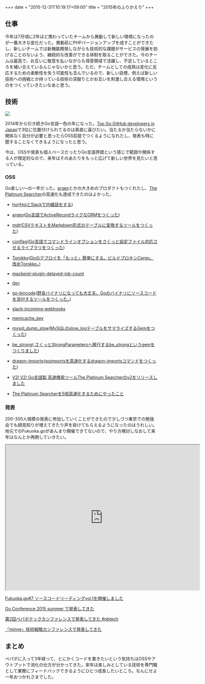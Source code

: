 +++
date = "2015-12-31T10:19:17+09:00"
title = "2015年のふりかえり"
+++

## 仕事

今年は7月頃に2年ほど携わっていたチームから異動して新しい環境になったのが一番大きな変化だった。異動前にPHPバージョンアップを成すことができたし、新しいチームでは新機能開発しながらも技術的な課題がサービスの発展を妨げることのないよう、継続的な改善ができる体制を取ることができた。今のチームは最高で、お互いに敬意を払いながらも得意領域で活躍し、不足しているところを補い合えているんじゃないかと思う。ただ、チームとしての成熟は変化に反応するための柔軟性を失う可能性も含んでいるので、新しい目標、例えば新しい技術への挑戦とか持っている技術の深掘りとかお互いを刺激し合える環境というのをつくっていきたいなあと思う。

## 技術

![](/images/2015/12/contributions_2015.png)

2014年から引き続きGo言語一色の年になった。[Top Go GitHub developers in Japan](http://github-awards.com/users?country=japan&language=Go&type=country)で3位に位置付けられてるのは素直に喜びたい。当たるか当たらないかに関係なく自分が必要と思ったらOSS前提でつくるようになれたし、発表も特に臆することなくできるようになったと思う。

今は、OSSや発表も個人ベースだったりGo言語界隈という感じで範囲や関係する人が限定的なので、来年はそのあたりをもっと広げて新しい世界を見たいと思っている。

### OSS

Go楽しい〜の一年だった。[argen](https://github.com/monochromegane/argen)とかの大きめのプロダクトもつくれたし、[The Platinum Searcher](https://github.com/monochromegane/the_platinum_searcher)の高速化も達成できたのはよかった。

- [hoi](https://github.com/monochromegane/hoi)([HoiとSlackで内緒話をする](/blog/2015/03/01/hoi-and-slack/))
- [argen](https://github.com/monochromegane/argen)([Go言語でActiveRecordライクなORMをつくった](/blog/2015/03/04/argen/))
- [mdt](https://github.com/monochromegane/mdt)([CSVテキストをMarkdown形式のテーブルに変換するツールをつくった](/blog/2015/05/17/csv-to-markdown-table/))
- [conflag](https://github.com/monochromegane/conflag)([Go言語でコマンドラインオプションをさくっと設定ファイル対応させるライブラリをつくった](/blog/2015/05/30/conflag/))
- [Torokko](https://github.com/monochromegane/torokko)([Goのデプロイを「もっと」簡単にする。ビルドプロキシCargo。改めTorokko。](/blog/2015/08/16/deploy-golang-by-cargo/))
- [mackerel-plugin-delayed-job-count](https://github.com/monochromegane/mackerel-plugin-delayed-job-count)
- [dsn](https://github.com/monochromegane/dsn)
- [go-bincode](https://github.com/monochromegane/go-bincode)([野良バイナリになっても大丈夫。Goのバイナリにソースコードを添付するツールをつくった。](/blog/2015/08/23/go-bincode/))
- [slack-incoming-webhooks](https://github.com/monochromegane/slack-incoming-webhooks)
- [memcache_key](https://github.com/monochromegane/memcache_key)
- [mysql_dump_slow](https://github.com/monochromegane/mysql_dump_slow)([MySQLのslow_logテーブルをサマライズするGemをつくった](/blog/2015/07/20/mysql-dump-slow/))
- [be_strong](https://github.com/monochromegane/be_strong)([
さくっとStrongParametersへ移行するbe_strongというgemをつくりました](http://tech.pepabo.com/2015/12/18/upgrade-to-strong-parameters/))
- [dragon-imports](https://github.com/monochromegane/dragon-imports)([goimportsを高速化するdragon-importsコマンドをつくった](/blog/2015/12/23/dragon-imports/))

- [V2! V2! Go言語製 高速検索ツールThe Platinum Searcherのv2をリリースしました](/blog/2015/12/08/the-platinum-searcher-v2/)
- [The Platinum Searcherを5倍高速化するためにやったこと](/blog/2015/12/15/how-to-speed-up-the-platinum-searcher-v2/)

### 発表

200-300人規模の発表に参加していくことができたので少しづつ東京での勉強会でも顔見知りが増えてきたり声を掛けてもらえるようになったのはうれしい。地元でのFukuoka.goがあんまり開催できてないので、やり方検討しなおして来年はなんとか再開していきたい。


<iframe src="http://www.storyboards.jp/widget/7xay4r" width="640" height="480"></iframe>

[Fukuoka.go#7 ソースコードリーディングvol.1を開催しました](/blog/2015/04/25/fukuoka-go-7/)


<script async class="speakerdeck-embed" data-id="baea21c51cb9413992b74786804e9109" data-ratio="1.33333333333333" src="//speakerdeck.com/assets/embed.js"></script>

[Go Conference 2015 summer で発表してきた](/blog/2015/06/23/go-conference-2015-summer/)

<script async class="speakerdeck-embed" data-id="dc3e7e96920d4412b24786d48114bd15" data-ratio="1.33333333333333" src="//speakerdeck.com/assets/embed.js"></script>

[第2回ペパボテックカンファレンスで発表してきた #pbtech](/blog/2015/07/05/pepabo-tech-conference-2-in-fukuoka/)

<script async class="speakerdeck-embed" data-id="ae6a096447944303a65456f6ef7af717" data-ratio="1.33333333333333" src="//speakerdeck.com/assets/embed.js"></script>

[「minne」技術戦略カンファレンスで発表してきた](/blog/2015/10/24/minne-tech-conference/)

## まとめ

ペパボに入って3年経って、とにかくコードを書きたいという気持ちはOSSやアウトプットで消化の仕方が分かってきた。来年は楽しみとしている技術を専門職として業務にフィードバックできるようにひとつ成長したいところ。なんにせよ一年おつかれさまでした。

